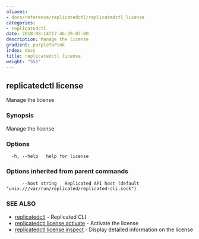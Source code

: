 ```yaml
---
aliases:
- docs/reference/replicatedctl/replicatedctl_license
categories:
- replicatedctl
date: 2018-08-14T17:46:29-07:00
description: Manage the license
gradient: purpleToPink
index: docs
title: replicatedctl license
weight: "551"
---
```


## replicatedctl license

Manage the license

### Synopsis

Manage the license

### Options

```
  -h, --help   help for license
```

### Options inherited from parent commands

```
      --host string   Replicated API host (default "unix:///var/run/replicated/replicated-cli.sock")
```

### SEE ALSO

* [replicatedctl](/api/replicatedctl/)	 - Replicated CLI
* [replicatedctl license activate](/api/replicatedctl/replicatedctl_license_activate/)	 - Activate the license
* [replicatedctl license inspect](/api/replicatedctl/replicatedctl_license_inspect/)	 - Display detailed information on the license

